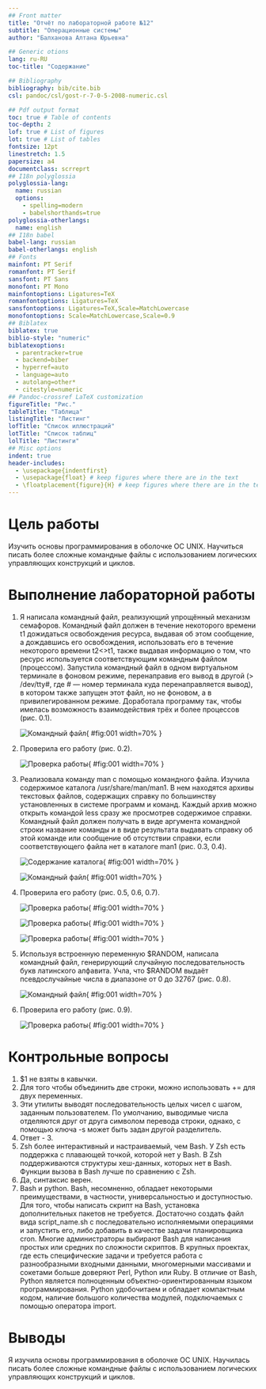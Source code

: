```yaml
---
## Front matter
title: "Отчёт по лабораторной работе №12"
subtitle: "Операционные системы"
author: "Балханова Алтана Юрьевна"

## Generic otions
lang: ru-RU
toc-title: "Содержание"

## Bibliography
bibliography: bib/cite.bib
csl: pandoc/csl/gost-r-7-0-5-2008-numeric.csl

## Pdf output format
toc: true # Table of contents
toc-depth: 2
lof: true # List of figures
lot: true # List of tables
fontsize: 12pt
linestretch: 1.5
papersize: a4
documentclass: scrreprt
## I18n polyglossia
polyglossia-lang:
  name: russian
  options:
	- spelling=modern
	- babelshorthands=true
polyglossia-otherlangs:
  name: english
## I18n babel
babel-lang: russian
babel-otherlangs: english
## Fonts
mainfont: PT Serif
romanfont: PT Serif
sansfont: PT Sans
monofont: PT Mono
mainfontoptions: Ligatures=TeX
romanfontoptions: Ligatures=TeX
sansfontoptions: Ligatures=TeX,Scale=MatchLowercase
monofontoptions: Scale=MatchLowercase,Scale=0.9
## Biblatex
biblatex: true
biblio-style: "numeric"
biblatexoptions:
  - parentracker=true
  - backend=biber
  - hyperref=auto
  - language=auto
  - autolang=other*
  - citestyle=numeric
## Pandoc-crossref LaTeX customization
figureTitle: "Рис."
tableTitle: "Таблица"
listingTitle: "Листинг"
lofTitle: "Список иллюстраций"
lotTitle: "Список таблиц"
lolTitle: "Листинги"
## Misc options
indent: true
header-includes:
  - \usepackage{indentfirst}
  - \usepackage{float} # keep figures where there are in the text
  - \floatplacement{figure}{H} # keep figures where there are in the text
---
```


# Цель работы

Изучить основы программирования в оболочке ОС UNIX. Научиться писать более сложные командные файлы с использованием логических управляющих конструкций и циклов.

# Выполнение лабораторной работы
1. Я написала командный файл, реализующий упрощённый механизм семафоров. Командный файл должен в течение некоторого времени t1 дожидаться освобождения ресурса, выдавая об этом сообщение, а дождавшись его освобождения, использовать его в течение некоторого времени t2<>t1, также выдавая информацию о том, что ресурс используется соответствующим командным файлом (процессом). Запустила командный файл в одном виртуальном терминале в фоновом режиме, перенаправив его вывод в другой (> /dev/tty#, где # — номер терминала куда перенаправляется вывод), в котором также запущен этот файл, но не фоновом, а в привилегированном режиме. Доработала программу так, чтобы имелась возможность взаимодействия трёх и более процессов (рис. 0.1). 

	![Командный файл](image/Screenshot_1.png){ #fig:001 width=70% }
	
1. Проверила его работу (рис. 0.2). 

	![Проверка работы](image/Screenshot_2.png){ #fig:001 width=70% }
	
1. Реализовала команду man с помощью командного файла. Изучила содержимое каталога /usr/share/man/man1. В нем находятся архивы текстовых файлов, содержащих справку по большинству установленных в системе программ и команд. Каждый архив можно открыть командой less сразу же просмотрев содержимое справки. Командный файл должен получать в виде аргумента командной строки название команды и в виде результата выдавать справку об этой команде или сообщение об отсутствии справки, если соответствующего файла нет в каталоге man1 (рис. 0.3, 0.4). 

	![Содержание каталога](image/Screenshot_3.png){ #fig:001 width=70% }
	
	![Командный файл](image/Screenshot_4.png){ #fig:001 width=70% }
	
1. Проверила его работу (рис. 0.5, 0.6, 0.7). 

	![Проверка работы](image/Screenshot_7.png){ #fig:001 width=70% }
	
	![Проверка работы](image/Screenshot_5.png){ #fig:001 width=70% }
	
	![Проверка работы](image/Screenshot_6.png){ #fig:001 width=70% }
	
1. Используя встроенную переменную $RANDOM, написала командный файл, генерирующий случайную последовательность букв латинского алфавита. Учла, что $RANDOM выдаёт псевдослучайные числа в диапазоне от 0 до 32767 (рис. 0.8). 

	![Командный файл](image/Screenshot_9.png){ #fig:001 width=70% }
	
1. Проверила его работу (рис. 0.9). 

	![Проверка работы](image/Screenshot_8.png){ #fig:001 width=70% }

# Контрольные вопросы
1. $1 не взяты в кавычки.
1. Для того чтобы объединить две строки, можно использовать += для двух переменных.
1. Эти утилиты выводят последовательность целых чисел с шагом, заданным пользователем. По умолчанию, выводимые числа отделяются друг от друга символом перевода строки, однако, с помощью ключа -s может быть задан другой разделитель.
1. Ответ - 3.
1. Zsh более интерактивный и настраиваемый, чем Bash. У Zsh есть поддержка с плавающей точкой, которой нет у Bash. В Zsh поддерживаются структуры хеш-данных, которых нет в Bash. Функции вызова в Bash лучше по сравнению с Zsh.
1. Да, синтаксис верен.
1. Bash и python. Bash, несомненно, обладает некоторыми преимуществами, в частности, универсальностью и доступностью. Для того, чтобы написать скрипт на Bash, установка дополнительных пакетов не требуется. Достаточно создать файл вида script_name.sh с последовательно исполняемыми операциями и запустить его, либо добавить в качестве задачи планировщика cron. Многие администраторы выбирают Bash для написания простых или средних по сложности скриптов. В крупных проектах, где есть специфические задачи и требуется работа с разнообразными входными данными, многомерными массивами и сокетами больше доверяют Perl, Python или Ruby. В отличие от Bash, Python является полноценным объектно-ориентированным языком программирования. Python удобочитаем и обладает компактным кодом, наличие большого количества модулей, подключаемых с помощью оператора import.

# Выводы

Я изучила основы программирования в оболочке ОС UNIX. Научилась писать более сложные командные файлы с использованием логических управляющих конструкций и циклов.

